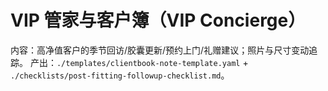 # VIP 管家与客户簿（VIP Concierge）

内容：高净值客户的季节回访/胶囊更新/预约上门/礼赠建议；照片与尺寸变动追踪。
产出：`./templates/clientbook-note-template.yaml` + `./checklists/post-fitting-followup-checklist.md`。
